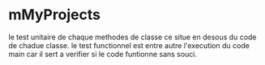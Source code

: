 # mMyProjects

le test unitaire de chaque methodes de classe ce situe en desous du code de chadue classe.
le test functionnel est entre autre l'execution du code main car il sert a verifier si le code funtionne sans souci.
